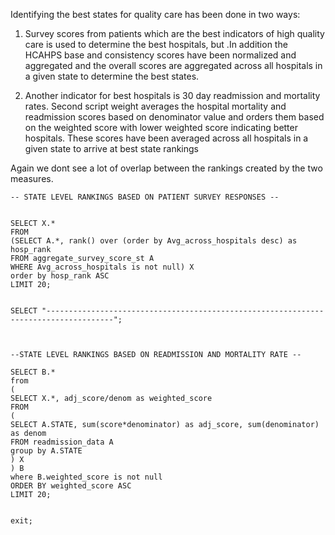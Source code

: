 Identifying the best states for quality care has been done in two ways:

1. Survey scores from patients which are the best indicators of high quality care is used to determine the best hospitals, but .In addition the HCAHPS base and consistency scores have been normalized and aggregated and the overall scores are aggregated across all hospitals in a given state to determine the best states.

2. Another indicator for best hospitals is 30 day readmission and mortality rates. Second script weight averages the hospital mortality and readmission scores based on denominator value and orders them based on the weighted score with lower weighted score indicating better hospitals. These scores have been averaged across all hospitals in a given state to arrive at best state rankings

Again we dont see a lot of overlap between the rankings created by the two measures.

```
-- STATE LEVEL RANKINGS BASED ON PATIENT SURVEY RESPONSES --


SELECT X.*
FROM
(SELECT A.*, rank() over (order by Avg_across_hospitals desc) as hosp_rank
FROM aggregate_survey_score_st A
WHERE Avg_across_hospitals is not null) X
order by hosp_rank ASC
LIMIT 20;


SELECT "-------------------------------------------------------------------------------------";



--STATE LEVEL RANKINGS BASED ON READMISSION AND MORTALITY RATE -- 

SELECT B.*
from
(
SELECT X.*, adj_score/denom as weighted_score
FROM
(
SELECT A.STATE, sum(score*denominator) as adj_score, sum(denominator) as denom
FROM readmission_data A
group by A.STATE
) X
) B
where B.weighted_score is not null
ORDER BY weighted_score ASC
LIMIT 20;


exit;

```

